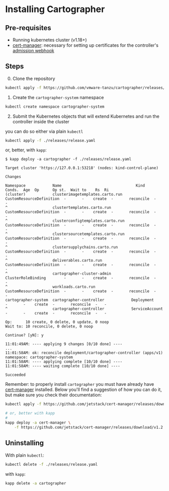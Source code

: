 # Installing Cartographer

## Pre-requisites

- Running kubernetes cluster (v1.18+)
- [cert-manager]: necessary for setting up certificates for the controller's [admission webhook]


## Steps

0. Clone the repository

```bash
kubectl apply -f https://github.com/vmware-tanzu/cartographer/releases/download/v0.0.3/release.yaml
```

1. Create the `cartographer-system` namespace

```bash
kubectl create namespace cartographer-system
```

2. Submit the Kubernetes objects that will extend Kubernetes and run the
   controller inside the cluster

you can do so either via plain `kubectl`

```bash
kubectl apply -f ./releases/release.yaml
```

or, better, with `kapp`:

```shell
$ kapp deploy -a cartographer -f ./releases/release.yaml

Target cluster 'https://127.0.0.1:53218' (nodes: kind-control-plane)

Changes

Namespace            Name                                 Kind                      Conds.  Age  Op      Op st.  Wait to    Rs  Ri
(cluster)            clusterimagetemplates.carto.run    CustomResourceDefinition  -       -    create  -       reconcile  -   -
^                    clustertemplates.carto.run         CustomResourceDefinition  -       -    create  -       reconcile  -   -
^                    clusterconfigtemplates.carto.run   CustomResourceDefinition  -       -    create  -       reconcile  -   -
^                    clustersourcetemplates.carto.run   CustomResourceDefinition  -       -    create  -       reconcile  -   -
^                    clustersupplychains.carto.run      CustomResourceDefinition  -       -    create  -       reconcile  -   -
^                    deliverables.carto.run             CustomResourceDefinition  -       -    create  -       reconcile  -   -
^                    cartographer-cluster-admin         ClusterRoleBinding        -       -    create  -       reconcile  -   -
^                    workloads.carto.run                CustomResourceDefinition  -       -    create  -       reconcile  -   -
cartographer-system  cartographer-controller            Deployment                -       -    create  -       reconcile  -   -
^                    cartographer-controller            ServiceAccount            -       -    create  -       reconcile  -   -

Op:      10 create, 0 delete, 0 update, 0 noop
Wait to: 10 reconcile, 0 delete, 0 noop

Continue? [yN]: y

11:01:49AM: ---- applying 9 changes [0/10 done] ----
...
11:01:58AM: ok: reconcile deployment/cartographer-controller (apps/v1) namespace: cartographer-system
11:01:58AM: ---- applying complete [10/10 done] ----
11:01:58AM: ---- waiting complete [10/10 done] ----

Succeeded
```

Remember: to properly install `cartographer` you must have already have
[cert-manager] installed. Below you'll find a suggestion of how you can do it,
but make sure you check their documentation:

```bash
kubectl apply -f https://github.com/jetstack/cert-manager/releases/download/v1.2.0/cert-manager.yaml

# or, better with kapp
#
kapp deploy -a cert-manager \
    -f https://github.com/jetstack/cert-manager/releases/download/v1.2.0/cert-manager.yaml
```


## Uninstalling

With plain `kubectl`:

```bash
kubectl delete -f ./releases/release.yaml
```

with `kapp`:

```bash
kapp delete -a cartographer
```

[cert-manager]: https://github.com/jetstack/cert-manager
[admission webhook]: https://kubernetes.io/docs/reference/access-authn-authz/extensible-admission-controllers/
